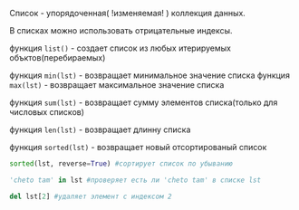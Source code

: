 Список - упорядоченная( !изменяемая! ) коллекция данных.

В списках можно использовать отрицательные индексы.

функция `list()` - создает список из любых итерируемых объктов(перебираемых)

функция `min(lst)` - возвращает минимальное значение списка
функция `max(lst)` - возвращает максимальное значение списка

функция `sum(lst)` -   возвращает сумму элементов списка(только для числовых списков)

функция `len(lst)` -   возвращает длинну списка

функция `sorted(lst)` -   возвращает новый отсортированый список
```python
sorted(lst, reverse=True) #сортирует список по убыванию

'cheto tam' in lst #проверяет есть ли 'cheto tam' в списке lst

del lst[2] #удаляет элемент с индексом 2
```
